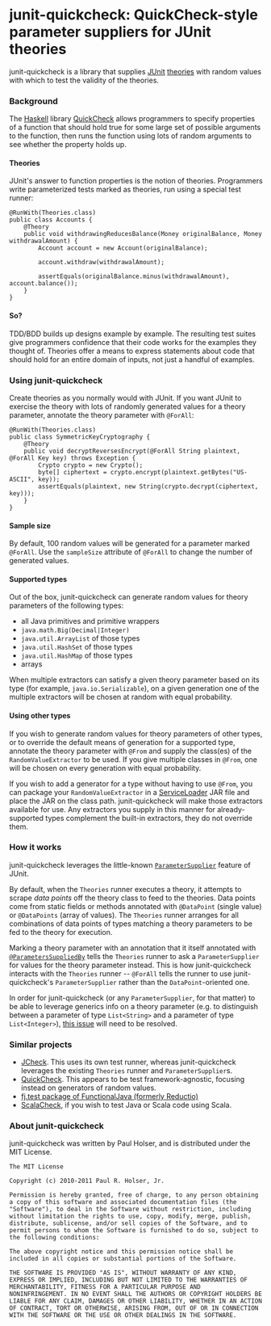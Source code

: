 # junit-quickcheck: QuickCheck-style parameter suppliers for JUnit theories

junit-quickcheck is a library that supplies [JUnit](http://junit.org) [theories](http://groups.csail.mit.edu/pag/pubs/test-theory-demo-oopsla2007.pdf) with random values with which to test the validity of the theories.

### Background

The [Haskell](http://haskell.org) library [QuickCheck](http://www.cse.chalmers.se/~rjmh/QuickCheck/manual.html)
allows programmers to specify properties of a function that should hold true for some large set of possible arguments
to the function, then runs the function using lots of random arguments to see whether the property holds up.

#### Theories

JUnit's answer to function properties is the notion of theories. Programmers write parameterized tests marked as
theories, run using a special test runner:

    @RunWith(Theories.class)
    public class Accounts {
        @Theory
        public void withdrawingReducesBalance(Money originalBalance, Money withdrawalAmount) {
            Account account = new Account(originalBalance);

            account.withdraw(withdrawalAmount);

            assertEquals(originalBalance.minus(withdrawalAmount), account.balance());
        }
    }

#### So?
TDD/BDD builds up designs example by example. The resulting test suites give programmers confidence that their code
works for the examples they thought of. Theories offer a means to express statements about code that should hold for
an entire domain of inputs, not just a handful of examples.

### Using junit-quickcheck

Create theories as you normally would with JUnit. If you want JUnit to exercise the theory with lots of randomly
generated values for a theory parameter, annotate the theory parameter with `@ForAll`:

    @RunWith(Theories.class)
    public class SymmetricKeyCryptography {
        @Theory
        public void decryptReversesEncrypt(@ForAll String plaintext, @ForAll Key key) throws Exception {
            Crypto crypto = new Crypto();
            byte[] ciphertext = crypto.encrypt(plaintext.getBytes("US-ASCII", key));
            assertEquals(plaintext, new String(crypto.decrypt(ciphertext, key)));
        }
    }

#### Sample size

By default, 100 random values will be generated for a parameter marked `@ForAll`. Use the `sampleSize` attribute of
`@ForAll` to change the number of generated values.

#### Supported types

Out of the box, junit-quickcheck can generate random values for theory parameters of the following types:

* all Java primitives and primitive wrappers
* `java.math.Big(Decimal|Integer)`
* `java.util.ArrayList` of those types
* `java.util.HashSet` of those types
* `java.util.HashMap` of those types
* arrays

When multiple extractors can satisfy a given theory parameter based on its type (for example, `java.io.Serializable`),
on a given generation one of the multiple extractors will be chosen at random with equal probability.

#### Using other types

If you wish to generate random values for theory parameters of other types, or to override the default means of
generation for a supported type, annotate the theory parameter with `@From` and supply the class(es) of the
`RandomValueExtractor` to be used. If you give multiple classes in `@From`, one will be chosen on every generation
with equal probability.

If you wish to add a generator for a type without having to use `@From`, you can package your `RandomValueExtractor`
in a [ServiceLoader](http://docs.oracle.com/javase/6/docs/api/java/util/ServiceLoader.html) JAR file and place the JAR
on the class path. junit-quickcheck will make those extractors available for use. Any extractors you supply in this
manner for already-supported types complement the built-in extractors, they do not override them.

### How it works

junit-quickcheck leverages the little-known
[`ParameterSupplier`](http://kentbeck.github.com/junit/javadoc/latest/org/junit/experimental/theories/ParameterSupplier.html)
feature of JUnit.

By default, when the `Theories` runner executes a theory, it attempts to scrape _data points_ off the theory class
to feed to the theories. Data points come from static fields or methods annotated with `@DataPoint` (single value)
or `@DataPoints` (array of values). The `Theories` runner arranges for all combinations of data points of types
matching a theory parameters to be fed to the theory for execution.

Marking a theory parameter with an annotation that it itself annotated with
[`@ParametersSuppliedBy`](http://kentbeck.github.com/junit/javadoc/latest/org/junit/experimental/theories/ParametersSuppliedBy.html)
tells the `Theories` runner to ask a `ParameterSupplier` for values for the theory parameter instead. This is how
junit-quickcheck interacts with the `Theories` runner -- `@ForAll` tells the runner to use junit-quickcheck's
`ParameterSupplier` rather than the `DataPoint`-oriented one.

In order for junit-quickcheck (or any `ParameterSupplier`, for that matter) to be able to leverage generics info on a
theory parameter (e.g. to distinguish between a parameter of type `List<String>` and a parameter of type
`List<Integer>`), [this issue](https://github.com/KentBeck/junit/issues#issue/64) will need to be resolved.

### Similar projects

* [JCheck](http://www.jcheck.org/). This uses its own test runner, whereas junit-quickcheck leverages the existing
  `Theories` runner and `ParameterSupplier`s.
* [QuickCheck](http://java.net/projects/quickcheck/pages/Home). This appears to be test framework-agnostic, focusing
  instead on generators of random values.
* [fj.test package of FunctionalJava (formerly Reductio)](http://functionaljava.org/)
* [ScalaCheck](http://code.google.com/p/scalacheck/), if you wish to test Java or Scala code using Scala.

### About junit-quickcheck

junit-quickcheck was written by Paul Holser, and is distributed under the MIT License.

    The MIT License

    Copyright (c) 2010-2011 Paul R. Holser, Jr.

    Permission is hereby granted, free of charge, to any person obtaining
    a copy of this software and associated documentation files (the
    "Software"), to deal in the Software without restriction, including
    without limitation the rights to use, copy, modify, merge, publish,
    distribute, sublicense, and/or sell copies of the Software, and to
    permit persons to whom the Software is furnished to do so, subject to
    the following conditions:

    The above copyright notice and this permission notice shall be
    included in all copies or substantial portions of the Software.

    THE SOFTWARE IS PROVIDED "AS IS", WITHOUT WARRANTY OF ANY KIND,
    EXPRESS OR IMPLIED, INCLUDING BUT NOT LIMITED TO THE WARRANTIES OF
    MERCHANTABILITY, FITNESS FOR A PARTICULAR PURPOSE AND
    NONINFRINGEMENT. IN NO EVENT SHALL THE AUTHORS OR COPYRIGHT HOLDERS BE
    LIABLE FOR ANY CLAIM, DAMAGES OR OTHER LIABILITY, WHETHER IN AN ACTION
    OF CONTRACT, TORT OR OTHERWISE, ARISING FROM, OUT OF OR IN CONNECTION
    WITH THE SOFTWARE OR THE USE OR OTHER DEALINGS IN THE SOFTWARE.
